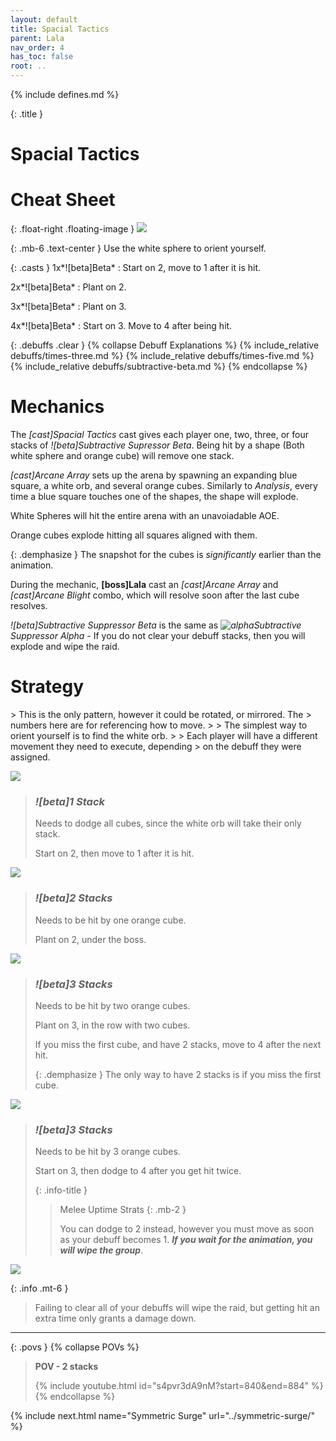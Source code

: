 ```yaml
---
layout: default
title: Spacial Tactics
parent: Lala
nav_order: 4
has_toc: false
root: ..
---
```


{% include defines.md %}

{: .title }
# Spacial Tactics

# Cheat Sheet

{: .float-right .floating-image }
![](./cheatsheet.png)

{: .mb-6 .text-center }
Use the white sphere to orient yourself.

{: .casts }
1x*![beta]Beta*
: Start on 2, move to 1 after it is hit.

2x*![beta]Beta*
: Plant on 2.

3x*![beta]Beta*
: Plant on 3.

4x*![beta]Beta*
: Start on 3. Move to 4 after being hit.

{: .debuffs .clear }
{% collapse Debuff Explanations %}
{% include_relative debuffs/times-three.md %}
{% include_relative debuffs/times-five.md %}
{% include_relative debuffs/subtractive-beta.md %}
{% endcollapse %}

# Mechanics

The *[cast]Spacial Tactics* cast gives each player one, two, three, or four
stacks of *![beta]Subtractive Supressor Beta*. Being hit by a shape (Both
white sphere and orange cube) will remove one stack.

*[cast]Arcane Array* sets up the arena by spawning an expanding blue square, a
white orb, and several orange cubes. Similarly to *Analysis*, every time a blue
square touches one of the shapes, the shape will explode.

White Spheres will hit the entire arena with an unavoiadable AOE.

Orange cubes explode hitting all squares aligned with them.

{: .demphasize }
The snapshot for the cubes is *significantly* earlier than the animation.

During the mechanic, **[boss]Lala** cast an *[cast]Arcane Array* and
*[cast]Arcane Blight* combo, which will resolve soon after the last cube resolves.

*![beta]Subtractive Suppressor Beta* is the same as
*![alpha](../debuffs/subtractive-alpha.png#debuff)Subtractive Suppressor Alpha*
\- If you do not clear your debuff stacks, then you will explode and wipe the raid.

# Strategy

<div class="mechanics" markdown="1">
> This is the only pattern, however it could be rotated, or mirrored. The
> numbers here are for referencing how to move.
>
> The simplest way to orient yourself is to find the white orb.
>
> Each player will have a different movement they need to execute, depending
> on the debuff they were assigned.

![](./cheatsheet.png)

> ### *![beta]1 Stack*
>
> Needs to dodge all cubes, since the white orb will take their only stack.
>
> Start on 2, then move to 1 after it is hit.

![](./1-dodge.png)

> ### *![beta]2 Stacks*
> Needs to be hit by one orange cube.
>
> Plant on 2, under the boss.

![](./2-dodge.png)

> ### *![beta]3 Stacks*
> Needs to be hit by two orange cubes.
>
> Plant on 3, in the row with two cubes.
>
> If you miss the first cube, and have 2 stacks, move to 4 after the next hit.
>
> {: .demphasize }
> The only way to have 2 stacks is if you miss the first cube.

![](./3-dodge.png)

> ### *![beta]3 Stacks*
> Needs to be hit by 3 orange cubes.
>
> Start on 3, then dodge to 4 after you get hit twice.
>
> {: .info-title }
> > Melee Uptime Strats
> > {: .mb-2 }
> >
> > You can dodge to 2 instead, however you must move as soon as your debuff
> > becomes 1. ***If you wait for the animation, you will wipe the group***.

![](./4-dodge.png)
</div>

{: .info .mt-6 }
> Failing to clear all of your debuffs will wipe the raid, but getting hit an
> extra time only grants a damage down.

-----

{: .povs }
{% collapse POVs %}
> **POV - 2 stacks**
>
> {% include youtube.html id="s4pvr3dA9nM?start=840&end=884" %}
{% endcollapse %}

{% include next.html name="Symmetric Surge" url="../symmetric-surge/" %}
